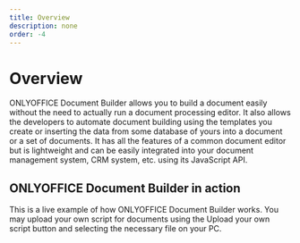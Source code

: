 ```yaml
---
title: Overview
description: none
order: -4
---
```

# Overview

ONLYOFFICE Document Builder allows you to build a document easily without the need to actually run a document processing editor. It also allows the developers to automate document building using the templates you create or inserting the data from some database of yours into a document or a set of documents. It has all the features of a common document editor but is lightweight and can be easily integrated into your document management system, CRM system, etc. using its JavaScript API.

## ONLYOFFICE Document Builder in action

This is a live example of how ONLYOFFICE Document Builder works. You may upload your own script for documents using the Upload your own script button and selecting the necessary file on your PC.
